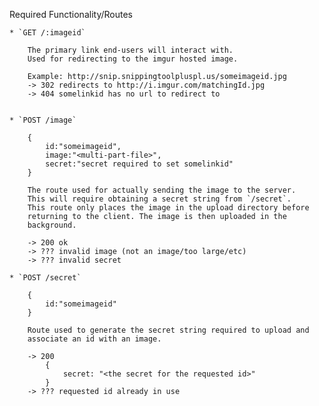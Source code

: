 Required Functionality/Routes

	* `GET /:imageid`

		The primary link end-users will interact with.
		Used for redirecting to the imgur hosted image.

		Example: http://snip.snippingtoolpluspl.us/someimageid.jpg
		-> 302 redirects to http://i.imgur.com/matchingId.jpg
		-> 404 somelinkid has no url to redirect to
		

	* `POST /image`

		{
			id:"someimageid",
			image:"<multi-part-file>",
			secret:"secret required to set somelinkid"
		}

		The route used for actually sending the image to the server.
		This will require obtaining a secret string from `/secret`.
		This route only places the image in the upload directory before
		returning to the client. The image is then uploaded in the
		background.

		-> 200 ok
		-> ??? invalid image (not an image/too large/etc)
		-> ??? invalid secret
	
	* `POST /secret`

		{
			id:"someimageid"
		}

		Route used to generate the secret string required to upload and
		associate an id with an image.

		-> 200 
			{
				secret: "<the secret for the requested id>"
			}
		-> ??? requested id already in use


